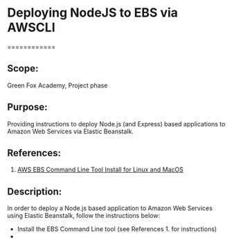 # Deploying NodeJS to EBS via AWSCLI
============

## Scope:
Green Fox Academy, Project phase

## Purpose:
Providing instructions to deploy Node.js (and Express) based applications to Amazon Web Services via Elastic Beanstalk.

## References:
1. [AWS EBS Command Line Tool Install for Linux and MacOS](https://github.com/aws/aws-elastic-beanstalk-cli-setup)

## Description:

In order to deploy a Node.js based application to Amazon Web Services using Elastic Beanstalk, follow the instructions below:

* Install the EBS Command Line tool (see References 1. for instructions)
*
